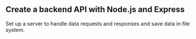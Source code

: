 ## Create a backend API with Node.js and Express

Set up a server to handle data requests and responses and save data in file system.
